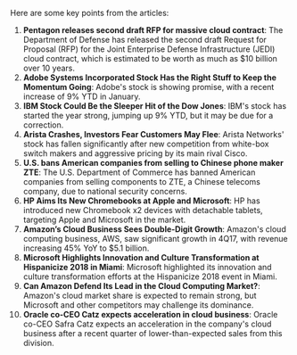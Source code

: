 Here are some key points from the articles:

1. **Pentagon releases second draft RFP for massive cloud contract**: The Department of Defense has released the second draft Request for Proposal (RFP) for the Joint Enterprise Defense Infrastructure (JEDI) cloud contract, which is estimated to be worth as much as $10 billion over 10 years.
2. **Adobe Systems Incorporated Stock Has the Right Stuff to Keep the Momentum Going**: Adobe's stock is showing promise, with a recent increase of 9% YTD in January.
3. **IBM Stock Could Be the Sleeper Hit of the Dow Jones**: IBM's stock has started the year strong, jumping up 9% YTD, but it may be due for a correction.
4. **Arista Crashes, Investors Fear Customers May Flee**: Arista Networks' stock has fallen significantly after new competition from white-box switch makers and aggressive pricing by its main rival Cisco.
5. **U.S. bans American companies from selling to Chinese phone maker ZTE**: The U.S. Department of Commerce has banned American companies from selling components to ZTE, a Chinese telecoms company, due to national security concerns.
6. **HP Aims Its New Chromebooks at Apple and Microsoft**: HP has introduced new Chromebook x2 devices with detachable tablets, targeting Apple and Microsoft in the market.
7. **Amazon’s Cloud Business Sees Double-Digit Growth**: Amazon's cloud computing business, AWS, saw significant growth in 4Q17, with revenue increasing 45% YoY to $5.1 billion.
8. **Microsoft Highlights Innovation and Culture Transformation at Hispanicize 2018 in Miami**: Microsoft highlighted its innovation and culture transformation efforts at the Hispanicize 2018 event in Miami.
9. **Can Amazon Defend Its Lead in the Cloud Computing Market?**: Amazon's cloud market share is expected to remain strong, but Microsoft and other competitors may challenge its dominance.
10. **Oracle co-CEO Catz expects acceleration in cloud business**: Oracle co-CEO Safra Catz expects an acceleration in the company's cloud business after a recent quarter of lower-than-expected sales from this division.